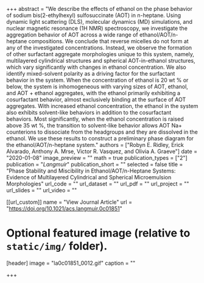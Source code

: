 +++
abstract = "We describe the effects of ethanol on the phase behavior of sodium bis(2-ethylhexyl) sulfosuccinate (AOT) in n-heptane. Using dynamic light scattering (DLS), molecular dynamics (MD) simulations, and nuclear magnetic resonance (1H NMR) spectroscopy, we investigate the aggregation behavior of AOT across a wide range of ethanol/AOT/n-heptane compositions. We conclude that reverse micelles do not form at any of the investigated concentrations. Instead, we observe the formation of other surfactant aggregate morphologies unique to this system, namely, multilayered cylindrical structures and spherical AOT-in-ethanol structures, which vary significantly with changes in ethanol concentration. We also identify mixed-solvent polarity as a driving factor for the surfactant behavior in the system. When the concentration of ethanol is 20 wt % or below, the system is inhomogeneous with varying sizes of AOT, ethanol, and AOT + ethanol aggregates, with the ethanol primarily exhibiting a cosurfactant behavior, almost exclusively binding at the surface of AOT aggregates. With increased ethanol concentration, the ethanol in the system also exhibits solvent-like behaviors in addition to the cosurfactant behaviors. Most significantly, when the ethanol concentration is raised above 35 wt %, the transition to solvent-like behavior allows AOT Na+ counterions to dissociate from the headgroups and they are dissolved in the ethanol. We use these results to construct a preliminary phase diagram for the ethanol/AOT/n-heptane system."
authors = ["Robyn E. Ridley, Erick Alvarado, Anthony A. Mrse, Victor R. Vasquez, and Olivia A. Graeve"]
date = "2020-01-08"
image_preview = ""
math = true
publication_types = ["2"]
publication = "*Langmuir*"
publication_short = ""
selected = false
title = "Phase Stability and Miscibility in Ethanol/AOT/n-Heptane Systems: Evidence of Multilayered Cylindrical and Spherical Microemulsion Morphologies"
url_code = ""
url_dataset = ""
url_pdf = ""
url_project = ""
url_slides = ""
url_video = ""

[[url_custom]]
name = "View Journal Article"
url = "https://doi.org/10.1021/acs.langmuir.0c01851"

# Optional featured image (relative to `static/img/` folder).
[header]
image = "la0c01851_0012.gif"
caption = ""

+++
